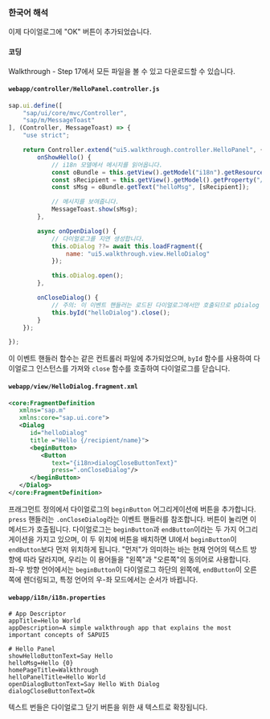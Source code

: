 ### 한국어 해석

이제 다이얼로그에 "OK" 버튼이 추가되었습니다.

#### 코딩
Walkthrough - Step 17에서 모든 파일을 볼 수 있고 다운로드할 수 있습니다.

#### `webapp/controller/HelloPanel.controller.js`

```javascript
sap.ui.define([
	"sap/ui/core/mvc/Controller",
	"sap/m/MessageToast"
], (Controller, MessageToast) => {
	"use strict";

	return Controller.extend("ui5.walkthrough.controller.HelloPanel", {
		onShowHello() {
			// i18n 모델에서 메시지를 읽어옵니다.
			const oBundle = this.getView().getModel("i18n").getResourceBundle();
			const sRecipient = this.getView().getModel().getProperty("/recipient/name");
			const sMsg = oBundle.getText("helloMsg", [sRecipient]);

			// 메시지를 보여줍니다.
			MessageToast.show(sMsg);
		},

		async onOpenDialog() {
			// 다이얼로그를 지연 생성합니다.
			this.oDialog ??= await this.loadFragment({
				name: "ui5.walkthrough.view.HelloDialog"
			});

			this.oDialog.open();
		},

		onCloseDialog() {
			// 주의: 이 이벤트 핸들러는 로드된 다이얼로그에서만 호출되므로 pDialog promise에 체이닝할 필요가 없습니다.
			this.byId("helloDialog").close();
		}
	});

});
```

이 이벤트 핸들러 함수는 같은 컨트롤러 파일에 추가되었으며, `byId` 함수를 사용하여 다이얼로그 인스턴스를 가져와 `close` 함수를 호출하여 다이얼로그를 닫습니다.

#### `webapp/view/HelloDialog.fragment.xml`

```xml
<core:FragmentDefinition
   xmlns="sap.m"
   xmlns:core="sap.ui.core">
   <Dialog
      id="helloDialog"
      title ="Hello {/recipient/name}">
      <beginButton>
         <Button
            text="{i18n>dialogCloseButtonText}"
            press=".onCloseDialog"/>
      </beginButton>
   </Dialog>
</core:FragmentDefinition>
```

프래그먼트 정의에서 다이얼로그의 `beginButton` 어그리게이션에 버튼을 추가합니다. `press` 핸들러는 `.onCloseDialog`라는 이벤트 핸들러를 참조합니다. 버튼이 눌리면 이 메서드가 호출됩니다. 다이얼로그는 `beginButton`과 `endButton`이라는 두 가지 어그리게이션을 가지고 있으며, 이 두 위치에 버튼을 배치하면 UI에서 `beginButton`이 `endButton`보다 먼저 위치하게 됩니다. "먼저"가 의미하는 바는 현재 언어의 텍스트 방향에 따라 달라지며, 우리는 이 용어들을 "왼쪽"과 "오른쪽"의 동의어로 사용합니다. 좌-우 방향 언어에서는 `beginButton`이 다이얼로그 하단의 왼쪽에, `endButton`이 오른쪽에 렌더링되고, 특정 언어의 우-좌 모드에서는 순서가 바뀝니다.

#### `webapp/i18n/i18n.properties`

```properties
# App Descriptor
appTitle=Hello World
appDescription=A simple walkthrough app that explains the most important concepts of SAPUI5

# Hello Panel
showHelloButtonText=Say Hello
helloMsg=Hello {0}
homePageTitle=Walkthrough
helloPanelTitle=Hello World
openDialogButtonText=Say Hello With Dialog
dialogCloseButtonText=Ok
```

텍스트 번들은 다이얼로그 닫기 버튼을 위한 새 텍스트로 확장됩니다.